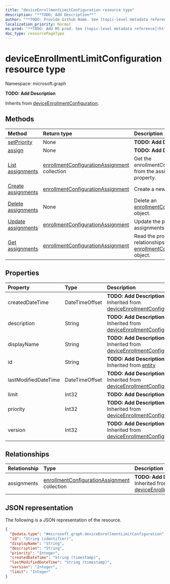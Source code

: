 ```yaml
---
title: "deviceEnrollmentLimitConfiguration resource type"
description: "**TODO: Add Description**"
author: "**TODO: Provide Github Name. See [topic-level metadata reference](https://msgo.azurewebsites.net/add/document/guidelines/metadata.html#topic-level-metadata)**"
localization_priority: Normal
ms.prod: "**TODO: Add MS prod. See [topic-level metadata reference](https://msgo.azurewebsites.net/add/document/guidelines/metadata.html#topic-level-metadata)**"
doc_type: resourcePageType
---
```


# deviceEnrollmentLimitConfiguration resource type


Namespace: microsoft.graph

**TODO: Add Description**


Inherits from [deviceEnrollmentConfiguration](../resources/deviceenrollmentconfiguration.md).

## Methods
|Method|Return type|Description|
|:---|:---|:---|
|[setPriority](../api/intune-deviceenrollmentlimitconfiguration-setpriority.md)|None|**TODO: Add Description**|
|[assign](../api/intune-deviceenrollmentlimitconfiguration-assign.md)|None|**TODO: Add Description**|
|[List assignments](../api/intune-deviceenrollmentlimitconfiguration-list-assignments.md)|[enrollmentConfigurationAssignment](../resources/intune-enrollmentconfigurationassignment.md) collection|Get the enrollmentConfigurationAssignments from the assignments navigation property.|
|[Create assignments](../api/intune-deviceenrollmentlimitconfiguration-post-assignments.md)|[enrollmentConfigurationAssignment](../resources/intune-enrollmentconfigurationassignment.md)|Create a new assignments object.|
|[Delete assignments](../api/intune-deviceenrollmentlimitconfiguration-delete-assignments.md)|None|Delete an [enrollmentConfigurationAssignment](../resources/intune-enrollmentconfigurationassignment.md) object.|
|[Update assignments](../api/intune-deviceenrollmentlimitconfiguration-update-assignments.md)|[enrollmentConfigurationAssignment](../resources/intune-enrollmentconfigurationassignment.md)|Update the properties of an assignments object.|
|[Get assignments](../api/intune-deviceenrollmentlimitconfiguration-get-enrollmentconfigurationassignment.md)|[enrollmentConfigurationAssignment](../resources/intune-enrollmentconfigurationassignment.md)|Read the properties and relationships of an [enrollmentConfigurationAssignment](../resources/intune-enrollmentconfigurationassignment.md) object.|

## Properties
|Property|Type|Description|
|:---|:---|:---|
|createdDateTime|DateTimeOffset|**TODO: Add Description** Inherited from [deviceEnrollmentConfiguration](../resources/intune-deviceenrollmentconfiguration.md)|
|description|String|**TODO: Add Description** Inherited from [deviceEnrollmentConfiguration](../resources/intune-deviceenrollmentconfiguration.md)|
|displayName|String|**TODO: Add Description** Inherited from [deviceEnrollmentConfiguration](../resources/intune-deviceenrollmentconfiguration.md)|
|id|String|**TODO: Add Description** Inherited from [entity](../resources/entity.md)|
|lastModifiedDateTime|DateTimeOffset|**TODO: Add Description** Inherited from [deviceEnrollmentConfiguration](../resources/intune-deviceenrollmentconfiguration.md)|
|limit|Int32|**TODO: Add Description**|
|priority|Int32|**TODO: Add Description** Inherited from [deviceEnrollmentConfiguration](../resources/intune-deviceenrollmentconfiguration.md)|
|version|Int32|**TODO: Add Description** Inherited from [deviceEnrollmentConfiguration](../resources/intune-deviceenrollmentconfiguration.md)|

## Relationships
|Relationship|Type|Description|
|:---|:---|:---|
|assignments|[enrollmentConfigurationAssignment](../resources/intune-enrollmentconfigurationassignment.md) collection|**TODO: Add Description** Inherited from [deviceEnrollmentConfiguration](../resources/deviceenrollmentconfiguration.md)|

## JSON representation
The following is a JSON representation of the resource.
<!-- {
  "blockType": "resource",
  "keyProperty": "id",
  "@odata.type": "microsoft.graph.deviceEnrollmentLimitConfiguration",
  "baseType": "microsoft.graph.deviceEnrollmentConfiguration",
  "openType": false
}
-->
``` json
{
  "@odata.type": "#microsoft.graph.deviceEnrollmentLimitConfiguration",
  "id": "String (identifier)",
  "displayName": "String",
  "description": "String",
  "priority": "Integer",
  "createdDateTime": "String (timestamp)",
  "lastModifiedDateTime": "String (timestamp)",
  "version": "Integer",
  "limit": "Integer"
}
```

